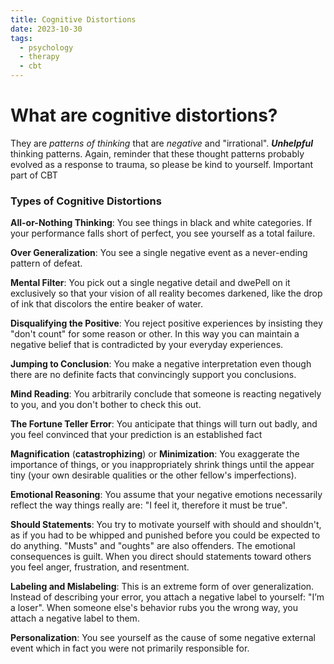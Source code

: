 ```yaml
---
title: Cognitive Distortions
date: 2023-10-30
tags:
  - psychology
  - therapy
  - cbt
---
```

# What are cognitive distortions?
They are *patterns of thinking* that are *negative* and "irrational". ***Unhelpful*** thinking patterns. Again, reminder that these thought patterns probably evolved as a response to trauma, so please be kind to yourself.
Important part of CBT

### Types of Cognitive Distortions
**All-or-Nothing Thinking**: You see things in black and white categories. If your performance falls short of perfect, you see yourself as a total failure.

**Over Generalization**: You see a single negative event as a never-ending pattern of defeat.

**Mental Filter**: You pick out a single negative detail and dwePell on it exclusively so that your vision of all reality becomes darkened, like the drop of ink that discolors the entire beaker of water.

**Disqualifying the Positive**: You reject positive experiences by insisting they "don't count" for some reason or other. In this way you can maintain a negative belief that is contradicted by your everyday experiences.

**Jumping to Conclusion**: You make a negative interpretation even though there are no definite facts that convincingly support you conclusions.

**Mind Reading**: You arbitrarily conclude that someone is reacting negatively to you, and you don't bother to check this out.

**The Fortune Teller Error**: You anticipate that things will turn out badly, and you feel convinced that your prediction is an established fact

**Magnification** (**catastrophizing**) or **Minimization**: You exaggerate the importance of things, or you inappropriately shrink things until the appear tiny (your own desirable qualities or the other fellow's imperfections).

**Emotional Reasoning**: You assume that your negative emotions necessarily reflect the way things really are: "I feel it, therefore it must be true".

**Should Statements**: You try to motivate yourself with should and shouldn't, as if you
had to be whipped and punished before you could be expected to do anything. 
"Musts" and "oughts" are also offenders. The emotional consequences is guilt. When you direct should statements toward others you feel anger, frustration, and resentment.

**Labeling and Mislabeling**: This is an extreme form of over generalization. Instead of describing your error, you attach a negative label to yourself: "I’m a loser". When someone else's behavior rubs you the wrong way, you attach a negative label to them.

**Personalization**: You see yourself as the cause of some negative external event which in fact you were not primarily responsible for.
